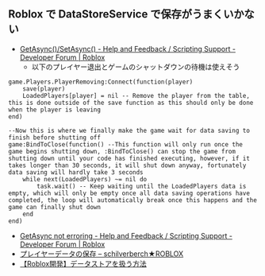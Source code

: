 ## Roblox で DataStoreService で保存がうまくいかない

- [GetAsync()/SetAsync() - Help and Feedback / Scripting Support - Developer Forum | Roblox](https://devforum.roblox.com/t/getasyncsetasync/2804411/9)
  - 以下のプレイヤー退出とゲームのシャットダウンの待機は使えそう

```
game.Players.PlayerRemoving:Connect(function(player)
    save(player)
    LoadedPlayers[player] = nil -- Remove the player from the table, this is done outside of the save function as this should only be done when the player is leaving
end)

--Now this is where we finally make the game wait for data saving to finish before shutting off
game:BindToClose(function() --This function will only run once the game begins shutting down, :BindToClose() can stop the game from shutting down until your code has finished executing, however, if it takes longer than 30 seconds, it will shut down anyway, fortunately data saving will hardly take 3 seconds
    while next(LoadedPlayers) ~= nil do
        task.wait() -- Keep waiting until the LoadedPlayers data is empty, which will only be empty once all data saving operations have completed, the loop will automatically break once this happens and the game can finally shut down
    end
end)
```

- [GetAsync not erroring - Help and Feedback / Scripting Support - Developer Forum | Roblox](https://devforum.roblox.com/t/getasync-not-erroring/2130150/16)
- [プレイヤーデータの保存 – schilverberch★ROBLOX](https://roblox-jp.com/reference/save/)
- [【Roblox開発】データストアを扱う方法](https://zenn.dev/landel_tech/articles/5190c8caa56949)